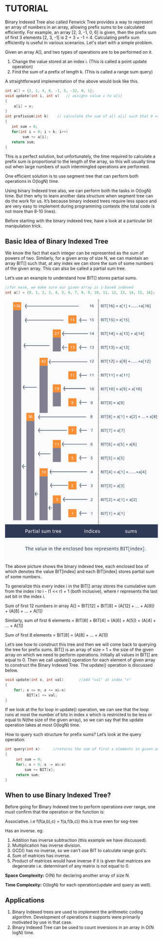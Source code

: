 # TUTORIAL

Binary Indexed Tree also called Fenwick Tree provides a way to represent an array of numbers in an array, allowing prefix sums to be calculated efficiently. For example, an array [2, 3, -1, 0, 6] is given, then the prefix sum of first 3 elements [2, 3, -1] is 2 + 3 + -1 = 4. Calculating prefix sum efficiently is useful in various scenarios. Let's start with a simple problem.

Given an array A[], and two types of operations are to be performed on it.

1. Change the value stored at an index i. (This is called a point update operation)
2. Find the sum of a prefix of length k. (This is called a range sum query)

A straightforward implementation of the above would look like this.

```C
int a[] = {2, 1, 4, 6, -1, 5, -32, 0, 1};
void update(int i, int v)   // assigns value v to a[i]
{
    a[i] = v;
}
int prefixsum(int k)    // calculate the sum of all a[i] such that 0 <= i < k
{
   int sum = 0;
   for(int i = 0; i < k; i++)
        sum += a[i];
   return sum;
}
```

This is a perfect solution, but unfortunately, the time required to calculate a prefix sum is proportional to the length of the array, so this will usually time out when large numbers of such intermingled operations are performed.

One efficient solution is to use segment tree that can perform both operations in O(logN) time.

Using binary Indexed tree also, we can perform both the tasks in O(logN) time. But then why to learn another data structure when segment tree can do the work for us. It’s because binary indexed trees require less space and are very easy to implement during programming contests (the total code is not more than 8-10 lines).

Before starting with the binary indexed tree, have a look at a particular bit manipulation trick.

## Basic Idea of Binary Indexed Tree

We know the fact that each integer can be represented as the sum of powers of two. Similarly, for a given array of size N, we can maintain an array BIT[] such that, at any index we can store the sum of some numbers of the given array. This can also be called a partial sum tree.

Let’s use an example to understand how BIT[] stores partial sums.

```C
//for ease, we make sure our given array is 1-based indexed
int a[] = {0, 1, 2, 3, 4, 5, 6, 7, 8, 9, 10, 11, 12, 13, 14, 15, 16};
```

![example](https://github.com/oigomezz/Retos/blob/main/Hackerearth/Data-Structures/Advanced-Data-Structures/Fenwick-(Binary-Indexed)-Trees/68f2369.jpg)

The above picture shows the binary indexed tree, each enclosed box of which denotes the value BIT[index] and each BIT[index] stores partial sum of some numbers.

To generalize this every index i in the BIT[] array stores the cumulative sum from the index i to i - (1 << r) + 1 (both inclusive), where r represents the last set bit in the index i.

Sum of first 12 numbers in array A[] = BIT[12] + BIT[8] = (A[12] + ... + A[9]) + (A[8] + ... + A[1])

Similarly, sum of first 6 elements = BIT[6] + BIT[4] = (A[6] + A[5]) + (A[4] + ... + A[1])

Sum of first 8 elements = BIT[8] = (A[8] + ... + A[1])

Let’s see how to construct this tree and then we will come back to querying the tree for prefix sums. BIT[] is an array of size = 1 + the size of the given array on which we need to perform operations. Initially all values in BIT[] are equal to 0. Then we call update() operation for each element of given array to construct the Binary Indexed Tree. The update() operation is discussed below.

```C
void update(int x, int val)       //add "val" at index "x"
{
    for(; x <= n; x += x&-x)
          BIT[x] += val;
}
```

If we look at the for loop in update() operation, we can see that the loop runs at most the number of bits in index x which is restricted to be less or equal to N(the size of the given array), so we can say that the update operation takes at most O(logN) time.

How to query such structure for prefix sums? Let’s look at the query operation.

```C
int query(int x)      //returns the sum of first x elements in given array a[]
{
     int sum = 0;
     for(; x > 0; x -= x&-x)
         sum += BIT[x];
     return sum;
}
```

## When to use Binary Indexed Tree?

Before going for Binary Indexed tree to perform operations over range, one must confirm that the operation or the function is:

Associative. i.e f(f(a,b),c) = f(a,f(b,c)) this is true even for seg-tree

Has an inverse. eg:

1. Addition has inverse subtraction (this example we have discussed).
2. Multiplication has inverse division.
3. GCD() has no inverse, so we can’t use BIT to calculate range gcd’s.
4. Sum of matrices has inverse.
5. Product of matrices would have inverse if it is given that matrices are degenerate i.e. determinant of any matrix is not equal to 0.

**Space Complexity:** O(N) for declaring another array of size N.

**Time Complexity:** O(logN) for each operation(update and query as well).

## Applications

1. Binary Indexed trees are used to implement the arithmetic coding algorithm. Development of operations it supports were primarily motivated by use in that case.
2. Binary Indexed Tree can be used to count inversions in an array in O(N logN) time.
